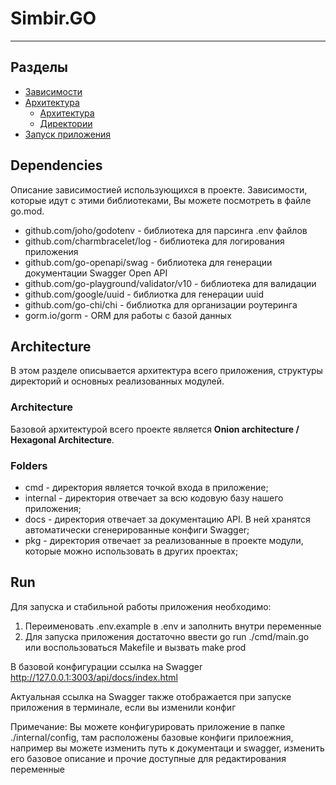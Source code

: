 # Simbir.GO
***
## Разделы
- [Зависимости](#dependencies)
- [Архитектура](#architecture)
    - [Архитектура](#architecture)
    - [Директории](#folders)
- [Запуск приложения](#run)
## Dependencies
Описание зависимостией использующихся в проекте. Зависимости, которые идут с этими библиотеками, Вы можете посмотреть в файле go.mod.
- github.com/joho/godotenv - библиотека для парсинга .env файлов
- github.com/charmbracelet/log - библиотека для логирования приложения
- github.com/go-openapi/swag - библиотека для генерации документации Swagger Open API
- github.com/go-playground/validator/v10 - библиотека для валидации
- github.com/google/uuid - библиотка для генерации uuid
- github.com/go-chi/chi - библиотка для организации роутеринга
- gorm.io/gorm - ORM для работы с базой данных

## Architecture
В этом разделе описывается архитектура всего приложения, структуры директорий и основных реализованных модулей.
### Architecture
Базовой архитектурой всего проекте является **Onion architecture / Hexagonal Architecture**.
### Folders
- cmd - директория является точкой входа в приложение;
- internal - директория отвечает за всю кодовую базу нашего приложения;
- docs - директория отвечает за документацию API. В ней хранятся автоматически сгенерированные конфиги Swagger;
- pkg - директория отвечает за реализованные в проекте модули, которые можно использовать в других проектах;

## Run
Для запуска и стабильной работы приложения необходимо:
1. Переименовать .env.example в .env и заполнить внутри переменные
2. Для запуска приложения достаточно ввести go run ./cmd/main.go или воспользоваться Makefile и вызвать make prod

В базовой конфигурации ссылка на Swagger http://127.0.0.1:3003/api/docs/index.html

Актуальная ссылка на Swagger также отображается при запуске приложения в терминале, если вы изменили конфиг

Примечание: Вы можете конфигурировать приложение в папке ./internal/config, там расположены базовые конфиги прилоежния, 
например вы можете изменить путь к документаци и swagger, изменить его базовое описание и прочие доступные для 
редактирования переменные